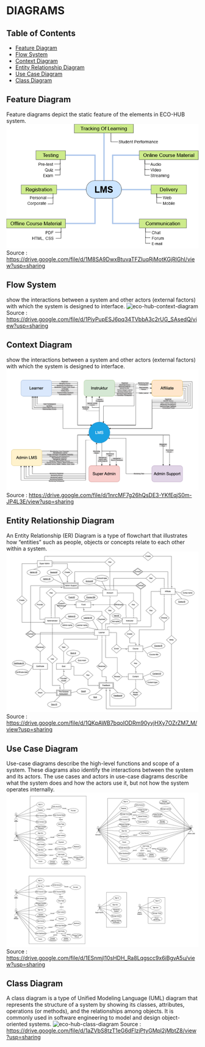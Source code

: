 # DIAGRAMS
## Table of Contents
- [Feature Diagram](#feature-diagram)
- [Flow System](#flow-system)
- [Context Diagram](#context-diagram)
- [Entity Relationship Diagram](#entity-relationship-diagram)
- [Use Case Diagram](#use-case-diagram)
- [Class Diagram](#class-diagram)
 
 
 
## Feature Diagram
Feature diagrams depict the static feature of the elements in ECO-HUB system. 
![eco-hub-structure-diagram](image/LMS-Structure.png)
Source : https://drive.google.com/file/d/1M8SA9DwxBtuvaTFZIuqRjMotKGjRlGhI/view?usp=sharing


## Flow System
show the interactions between a system and other actors (external factors) with which the system is designed to interface.
![eco-hub-context-diagram](image/LMS-Flow-System.png)
Source : https://drive.google.com/file/d/1PiyPupESJ6pq34TVbbA3c2rUG_SAsedQ/view?usp=sharing


## Context Diagram
show the interactions between a system and other actors (external factors) with which the system is designed to interface.
![eco-hub-context-diagram](image/LMS-Context-Diagram.png)
Source : https://drive.google.com/file/d/1nrcMF7g26hQsDE3-YKfEqjS0m-JP4L3E/view?usp=sharing


## Entity Relationship Diagram
An Entity Relationship (ER) Diagram is a type of flowchart that illustrates how “entities” such as people, objects or concepts relate to each other within a system.
![eco-hub-er-diagram](image/LMS-ERD.png)
Source : https://drive.google.com/file/d/1QKpAWB7bqoIODRm90yvjHXy7OZrZM7_M/view?usp=sharing

## Use Case Diagram
Use-case diagrams describe the high-level functions and scope of a system. These diagrams also identify the interactions between the system and its actors. The use cases and actors in use-case diagrams describe what the system does and how the actors use it, but not how the system operates internally.
![eco-hub-usecase-diagram](image/LMS-USECASE.png)
Source : https://drive.google.com/file/d/1ESnmjI10sHDH_Ra8Lqgscc9x6iBgvA5u/view?usp=sharing

## Class Diagram
A class diagram is a type of Unified Modeling Language (UML) diagram that represents the structure of a system by showing its classes, attributes, operations (or methods), and the relationships among objects. It is commonly used in software engineering to model and design object-oriented systems.
![eco-hub-class-diagram](image/LMS-Class-Diagram.png)
Source : https://drive.google.com/file/d/1aZVbS8tzT1eG6dFIzjPtyGMpl2jMbtZ8/view?usp=sharing
